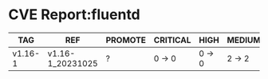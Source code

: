 # CVE Report:fluentd
|   TAG   |       REF        | PROMOTE | CRITICAL |  HIGH  | MEDIUM |  LOW   | UNKNOWN |
|---------|------------------|---------|----------|--------|--------|--------|---------|
| v1.16-1 | v1.16-1_20231025 | ?       | 0 -> 0   | 0 -> 0 | 2 -> 2 | 0 -> 0 | 0 -> 0  |
